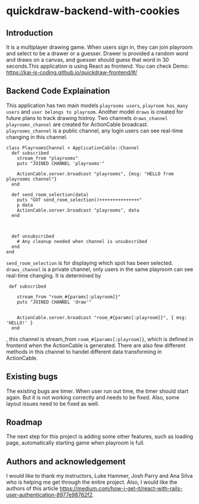 # quickdraw-backend-with-cookies

## Introduction
It is a multiplayer drawing game. When users sign in, they can join playroom and select to be a drawer or a guesser. Drawer is provided a random word and draws on a canvas, and guesser should guess that word in 30 seconds.This application is using React as frontend. You can check Demo: https://kai-is-coding.github.io/quickdraw-frontend/#/

## Backend Code Explaination
This application has two main models `playrooms users`, `playroom has_many users` and `user belongs to playroom`. Another model `draws` is created for future plans to track drawing histroy. 
Two channels `draws_channel playrooms_channel` are created for ActionCable broadcast. `playrooms_channel` is a public channel, any login users can see real-time changing in this channel.
```
class PlayroomsChannel < ApplicationCable::Channel
  def subscribed
    stream_from "playrooms"
    puts "JOINED CHANNEL 'playrooms'"

    ActionCable.server.broadcast "playrooms", {msg: "HELLO from playrooms channel"}
  end

  def send_room_selection(data)
    puts "GOT send_room_selection()+++++++++++++++"
    p data
    ActionCable.server.broadcast "playrooms", data
  end



  def unsubscribed
    # Any cleanup needed when channel is unsubscribed
  end
end
```
`send_room_selection` is for displaying which spot has been selected. `draws_channel` is a private channel, only users in the same playroom can see real-time changing. It is determined by
```
 def subscribed

    stream_from "room_#{params[:playroom]}"
    puts "JOINED CHANNEL 'draw'"


    ActionCable.server.broadcast "room_#{params[:playroom]}", { msg: 'HELLO!' }
  end
```
, this channel is stream_from `room_#{params[:playroom]}`, which is defined in frontend when the ActionCable is generated. There are also few different methods in this channel to handel different data transforming in ActionCable.

## Existing bugs
The existing bugs are timer. When user run out time, the timer should start again. But it is not working correctly and needs to be fixed. Also, some layout issues need to be fixed as well.
## Roadmap
The next step for this project is adding some other features, such as loading page, automatically starting game when playroom is full.
## Authors and acknowledgement
I would like to thank my instructors, Luke Hammer, Josh Parry and Ana Silva who is helping me get through the entire project. Also, I would like the authors of this article https://medium.com/how-i-get-it/react-with-rails-user-authentication-8977e98762f2. 
